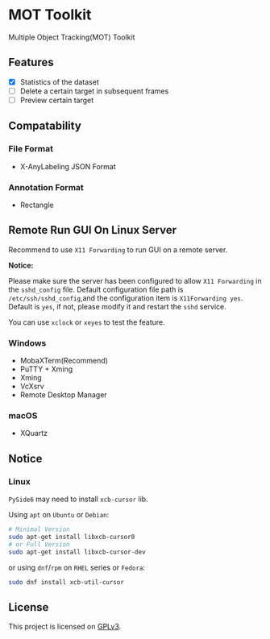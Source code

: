 # MOT Toolkit

Multiple Object Tracking(MOT) Toolkit

## Features

- [x] Statistics of the dataset
- [ ] Delete a certain target in subsequent frames
- [ ] Preview certain target

## Compatability

### File Format

- X-AnyLabeling JSON Format

### Annotation Format

- Rectangle

## Remote Run GUI On Linux Server

Recommend to use `X11 Forwarding` to run GUI on a remote server.

**Notice:**

Please make sure the server has been configured to allow `X11 Forwarding` in the `sshd_config` file.
Default configuration file path is `/etc/ssh/sshd_config`,and the configuration item is `X11Forwarding yes`.
Default is `yes`, if not, please modify it and restart the `sshd` service.

You can use `xclock` or `xeyes` to test the feature.

### Windows

- MobaXTerm(Recommend)
- PuTTY + Xming
- Xming
- VcXsrv
- Remote Desktop Manager

### macOS

- XQuartz

## Notice

### Linux

`PySide6` may need to install `xcb-cursor` lib.

Using `apt` on `Ubuntu` or `Debian`:

```bash
# Minimal Version
sudo apt-get install libxcb-cursor0
# or Full Version
sudo apt-get install libxcb-cursor-dev
```

or using `dnf`/`rpm` on `RHEL` series or `Fedora`:

```bash
sudo dnf install xcb-util-cursor
```

## License

This project is licensed on [GPLv3](https://www.gnu.org/licenses/gpl-3.0.html).
